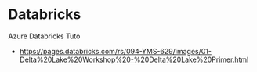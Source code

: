 # Databricks
Azure Databricks Tuto
- https://pages.databricks.com/rs/094-YMS-629/images/01-Delta%20Lake%20Workshop%20-%20Delta%20Lake%20Primer.html
